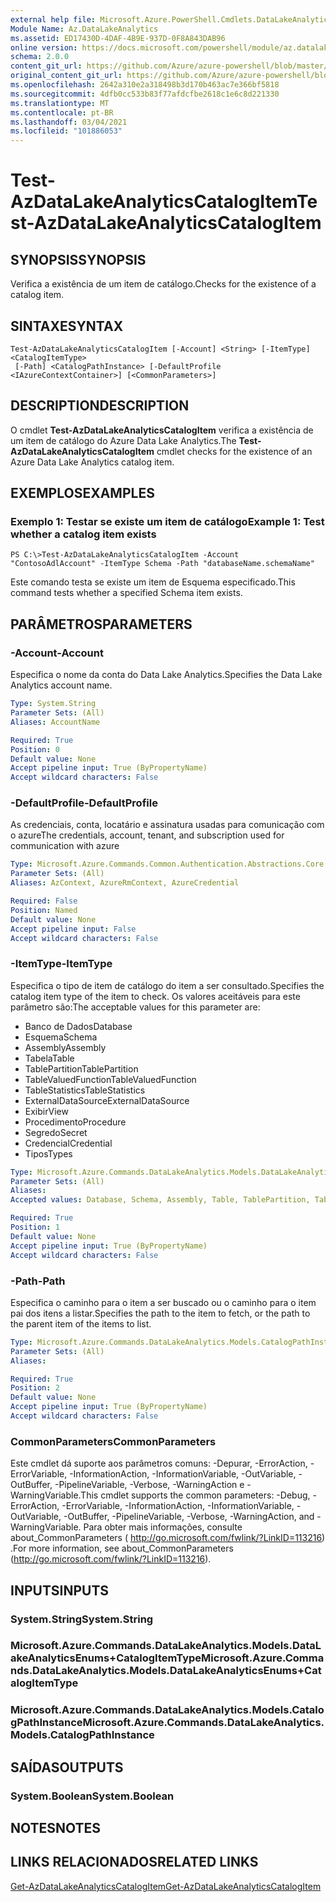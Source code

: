 ```yaml
---
external help file: Microsoft.Azure.PowerShell.Cmdlets.DataLakeAnalytics.dll-Help.xml
Module Name: Az.DataLakeAnalytics
ms.assetid: ED17430D-4DAF-4B9E-937D-0F8A843DAB96
online version: https://docs.microsoft.com/powershell/module/az.datalakeanalytics/test-azdatalakeanalyticscatalogitem
schema: 2.0.0
content_git_url: https://github.com/Azure/azure-powershell/blob/master/src/DataLakeAnalytics/DataLakeAnalytics/help/Test-AzDataLakeAnalyticsCatalogItem.md
original_content_git_url: https://github.com/Azure/azure-powershell/blob/master/src/DataLakeAnalytics/DataLakeAnalytics/help/Test-AzDataLakeAnalyticsCatalogItem.md
ms.openlocfilehash: 2642a310e2a318498b3d170b463ac7e366bf5818
ms.sourcegitcommit: 4dfb0cc533b83f77afdcfbe2618c1e6c8d221330
ms.translationtype: MT
ms.contentlocale: pt-BR
ms.lasthandoff: 03/04/2021
ms.locfileid: "101886053"
---
```

# <span data-ttu-id="ceea0-101">Test-AzDataLakeAnalyticsCatalogItem</span><span class="sxs-lookup"><span data-stu-id="ceea0-101">Test-AzDataLakeAnalyticsCatalogItem</span></span>

## <span data-ttu-id="ceea0-102">SYNOPSIS</span><span class="sxs-lookup"><span data-stu-id="ceea0-102">SYNOPSIS</span></span>
<span data-ttu-id="ceea0-103">Verifica a existência de um item de catálogo.</span><span class="sxs-lookup"><span data-stu-id="ceea0-103">Checks for the existence of a catalog item.</span></span>

## <span data-ttu-id="ceea0-104">SINTAXE</span><span class="sxs-lookup"><span data-stu-id="ceea0-104">SYNTAX</span></span>

```
Test-AzDataLakeAnalyticsCatalogItem [-Account] <String> [-ItemType] <CatalogItemType>
 [-Path] <CatalogPathInstance> [-DefaultProfile <IAzureContextContainer>] [<CommonParameters>]
```

## <span data-ttu-id="ceea0-105">DESCRIPTION</span><span class="sxs-lookup"><span data-stu-id="ceea0-105">DESCRIPTION</span></span>
<span data-ttu-id="ceea0-106">O cmdlet **Test-AzDataLakeAnalyticsCatalogItem** verifica a existência de um item de catálogo do Azure Data Lake Analytics.</span><span class="sxs-lookup"><span data-stu-id="ceea0-106">The **Test-AzDataLakeAnalyticsCatalogItem** cmdlet checks for the existence of an Azure Data Lake Analytics catalog item.</span></span>

## <span data-ttu-id="ceea0-107">EXEMPLOS</span><span class="sxs-lookup"><span data-stu-id="ceea0-107">EXAMPLES</span></span>

### <span data-ttu-id="ceea0-108">Exemplo 1: Testar se existe um item de catálogo</span><span class="sxs-lookup"><span data-stu-id="ceea0-108">Example 1: Test whether a catalog item exists</span></span>
```
PS C:\>Test-AzDataLakeAnalyticsCatalogItem -Account "ContosoAdlAccount" -ItemType Schema -Path "databaseName.schemaName"
```

<span data-ttu-id="ceea0-109">Este comando testa se existe um item de Esquema especificado.</span><span class="sxs-lookup"><span data-stu-id="ceea0-109">This command tests whether a specified Schema item exists.</span></span>

## <span data-ttu-id="ceea0-110">PARÂMETROS</span><span class="sxs-lookup"><span data-stu-id="ceea0-110">PARAMETERS</span></span>

### <span data-ttu-id="ceea0-111">-Account</span><span class="sxs-lookup"><span data-stu-id="ceea0-111">-Account</span></span>
<span data-ttu-id="ceea0-112">Especifica o nome da conta do Data Lake Analytics.</span><span class="sxs-lookup"><span data-stu-id="ceea0-112">Specifies the Data Lake Analytics account name.</span></span>

```yaml
Type: System.String
Parameter Sets: (All)
Aliases: AccountName

Required: True
Position: 0
Default value: None
Accept pipeline input: True (ByPropertyName)
Accept wildcard characters: False
```

### <span data-ttu-id="ceea0-113">-DefaultProfile</span><span class="sxs-lookup"><span data-stu-id="ceea0-113">-DefaultProfile</span></span>
<span data-ttu-id="ceea0-114">As credenciais, conta, locatário e assinatura usadas para comunicação com o azure</span><span class="sxs-lookup"><span data-stu-id="ceea0-114">The credentials, account, tenant, and subscription used for communication with azure</span></span>

```yaml
Type: Microsoft.Azure.Commands.Common.Authentication.Abstractions.Core.IAzureContextContainer
Parameter Sets: (All)
Aliases: AzContext, AzureRmContext, AzureCredential

Required: False
Position: Named
Default value: None
Accept pipeline input: False
Accept wildcard characters: False
```

### <span data-ttu-id="ceea0-115">-ItemType</span><span class="sxs-lookup"><span data-stu-id="ceea0-115">-ItemType</span></span>
<span data-ttu-id="ceea0-116">Especifica o tipo de item de catálogo do item a ser consultado.</span><span class="sxs-lookup"><span data-stu-id="ceea0-116">Specifies the catalog item type of the item to check.</span></span>
<span data-ttu-id="ceea0-117">Os valores aceitáveis para este parâmetro são:</span><span class="sxs-lookup"><span data-stu-id="ceea0-117">The acceptable values for this parameter are:</span></span>
- <span data-ttu-id="ceea0-118">Banco de Dados</span><span class="sxs-lookup"><span data-stu-id="ceea0-118">Database</span></span>
- <span data-ttu-id="ceea0-119">Esquema</span><span class="sxs-lookup"><span data-stu-id="ceea0-119">Schema</span></span>
- <span data-ttu-id="ceea0-120">Assembly</span><span class="sxs-lookup"><span data-stu-id="ceea0-120">Assembly</span></span>
- <span data-ttu-id="ceea0-121">Tabela</span><span class="sxs-lookup"><span data-stu-id="ceea0-121">Table</span></span>
- <span data-ttu-id="ceea0-122">TablePartition</span><span class="sxs-lookup"><span data-stu-id="ceea0-122">TablePartition</span></span>
- <span data-ttu-id="ceea0-123">TableValuedFunction</span><span class="sxs-lookup"><span data-stu-id="ceea0-123">TableValuedFunction</span></span>
- <span data-ttu-id="ceea0-124">TableStatistics</span><span class="sxs-lookup"><span data-stu-id="ceea0-124">TableStatistics</span></span>
- <span data-ttu-id="ceea0-125">ExternalDataSource</span><span class="sxs-lookup"><span data-stu-id="ceea0-125">ExternalDataSource</span></span>
- <span data-ttu-id="ceea0-126">Exibir</span><span class="sxs-lookup"><span data-stu-id="ceea0-126">View</span></span>
- <span data-ttu-id="ceea0-127">Procedimento</span><span class="sxs-lookup"><span data-stu-id="ceea0-127">Procedure</span></span>
- <span data-ttu-id="ceea0-128">Segredo</span><span class="sxs-lookup"><span data-stu-id="ceea0-128">Secret</span></span>
- <span data-ttu-id="ceea0-129">Credencial</span><span class="sxs-lookup"><span data-stu-id="ceea0-129">Credential</span></span>
- <span data-ttu-id="ceea0-130">Tipos</span><span class="sxs-lookup"><span data-stu-id="ceea0-130">Types</span></span>

```yaml
Type: Microsoft.Azure.Commands.DataLakeAnalytics.Models.DataLakeAnalyticsEnums+CatalogItemType
Parameter Sets: (All)
Aliases:
Accepted values: Database, Schema, Assembly, Table, TablePartition, TableValuedFunction, TableStatistics, ExternalDataSource, View, Procedure, Secret, Credential, Types, Package

Required: True
Position: 1
Default value: None
Accept pipeline input: True (ByPropertyName)
Accept wildcard characters: False
```

### <span data-ttu-id="ceea0-131">-Path</span><span class="sxs-lookup"><span data-stu-id="ceea0-131">-Path</span></span>
<span data-ttu-id="ceea0-132">Especifica o caminho para o item a ser buscado ou o caminho para o item pai dos itens a listar.</span><span class="sxs-lookup"><span data-stu-id="ceea0-132">Specifies the path to the item to fetch, or the path to the parent item of the items to list.</span></span>

```yaml
Type: Microsoft.Azure.Commands.DataLakeAnalytics.Models.CatalogPathInstance
Parameter Sets: (All)
Aliases:

Required: True
Position: 2
Default value: None
Accept pipeline input: True (ByPropertyName)
Accept wildcard characters: False
```

### <span data-ttu-id="ceea0-133">CommonParameters</span><span class="sxs-lookup"><span data-stu-id="ceea0-133">CommonParameters</span></span>
<span data-ttu-id="ceea0-134">Este cmdlet dá suporte aos parâmetros comuns: -Depurar, -ErrorAction, -ErrorVariable, -InformationAction, -InformationVariable, -OutVariable, -OutBuffer, -PipelineVariable, -Verbose, -WarningAction e -WarningVariable.</span><span class="sxs-lookup"><span data-stu-id="ceea0-134">This cmdlet supports the common parameters: -Debug, -ErrorAction, -ErrorVariable, -InformationAction, -InformationVariable, -OutVariable, -OutBuffer, -PipelineVariable, -Verbose, -WarningAction, and -WarningVariable.</span></span> <span data-ttu-id="ceea0-135">Para obter mais informações, consulte about_CommonParameters ( http://go.microsoft.com/fwlink/?LinkID=113216) .</span><span class="sxs-lookup"><span data-stu-id="ceea0-135">For more information, see about_CommonParameters (http://go.microsoft.com/fwlink/?LinkID=113216).</span></span>

## <span data-ttu-id="ceea0-136">INPUTS</span><span class="sxs-lookup"><span data-stu-id="ceea0-136">INPUTS</span></span>

### <span data-ttu-id="ceea0-137">System.String</span><span class="sxs-lookup"><span data-stu-id="ceea0-137">System.String</span></span>

### <span data-ttu-id="ceea0-138">Microsoft.Azure.Commands.DataLakeAnalytics.Models.DataLakeAnalyticsEnums+CatalogItemType</span><span class="sxs-lookup"><span data-stu-id="ceea0-138">Microsoft.Azure.Commands.DataLakeAnalytics.Models.DataLakeAnalyticsEnums+CatalogItemType</span></span>

### <span data-ttu-id="ceea0-139">Microsoft.Azure.Commands.DataLakeAnalytics.Models.CatalogPathInstance</span><span class="sxs-lookup"><span data-stu-id="ceea0-139">Microsoft.Azure.Commands.DataLakeAnalytics.Models.CatalogPathInstance</span></span>

## <span data-ttu-id="ceea0-140">SAÍDAS</span><span class="sxs-lookup"><span data-stu-id="ceea0-140">OUTPUTS</span></span>

### <span data-ttu-id="ceea0-141">System.Boolean</span><span class="sxs-lookup"><span data-stu-id="ceea0-141">System.Boolean</span></span>

## <span data-ttu-id="ceea0-142">NOTES</span><span class="sxs-lookup"><span data-stu-id="ceea0-142">NOTES</span></span>

## <span data-ttu-id="ceea0-143">LINKS RELACIONADOS</span><span class="sxs-lookup"><span data-stu-id="ceea0-143">RELATED LINKS</span></span>

[<span data-ttu-id="ceea0-144">Get-AzDataLakeAnalyticsCatalogItem</span><span class="sxs-lookup"><span data-stu-id="ceea0-144">Get-AzDataLakeAnalyticsCatalogItem</span></span>](./Get-AzDataLakeAnalyticsCatalogItem.md)


